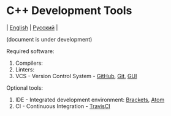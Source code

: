 # C++ Development Tools
| [English](README.md) | [Русский](README.ru.md) |

(document is under development)

Required software:
  1. Compilers:
  2. Linters:
  3. VCS - Version Control System - [GitHub](https://github.com/), [Git](https://git-scm.com/), [GUI](https://desktop.github.com/)

Optional tools:
  1. IDE - Integrated development environment: [Brackets](http://brackets.io/), [Atom](https://atom.io/)
  2. CI - Continuous Integration - [TravisCI](https://travis-ci.org/)
